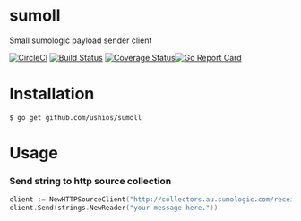 # sumoll
Small sumologic payload sender client

[![CircleCI](https://circleci.com/gh/ushios/sumoll.svg?style=shield&circle-token=1fd034d3a678ace2e03a3f496736c9e8b0093935)](https://circleci.com/gh/ushios/sumoll)
[![Build Status](https://travis-ci.org/ushios/sumoll.svg?branch=master)](https://travis-ci.org/ushios/sumoll)
[![Coverage Status](https://coveralls.io/repos/github/ushios/sumoll/badge.svg?branch=feature%2Fci)](https://coveralls.io/github/ushios/sumoll?branch=feature%2Fci)[![Go Report Card](https://goreportcard.com/badge/github.com/ushios/sumoll)](https://goreportcard.com/report/github.com/ushios/sumoll)

# Installation

```console
$ go get github.com/ushios/sumoll
```

# Usage

### Send string to http source collection

```go
client := NewHTTPSourceClient("http://collectors.au.sumologic.com/receiver/v1/http/...")
client.Send(strings.NewReader("your message here."))
```
